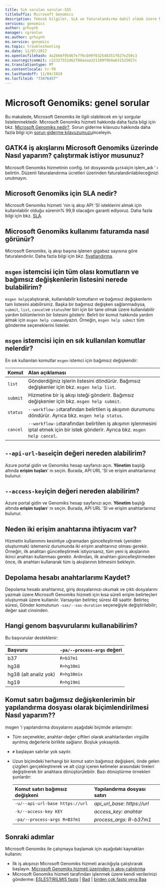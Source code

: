```yaml
---
title: Sık sorulan sorular-SSS
titleSuffix: Microsoft Genomics
description: Teknik bilgiler, SLA ve faturalandırma dahil olmak üzere Microsoft Genomiks hizmeti kullanımı ile ilgili sık sorulan soruların yanıtlarını alın.
services: genomics
author: grhuynh
manager: cgronlun
ms.author: grhuynh
ms.service: genomics
ms.topic: troubleshooting
ms.date: 12/07/2017
ms.openlocfilehash: 4a2b66f95467e7f6cb99f632548351f827e259c3
ms.sourcegitcommit: c22327552d62f88aeaa321189f9b9a631525027c
ms.translationtype: MT
ms.contentlocale: tr-TR
ms.lasthandoff: 11/04/2019
ms.locfileid: "73476437"
---
```

# <a name="microsoft-genomics-common-questions"></a>Microsoft Genomiks: genel sorular

Bu makalede, Microsoft Genomiks ile ilgili olabilecek en iyi sorgular listelenmektedir. Microsoft Genomiks hizmeti hakkında daha fazla bilgi için bkz. [Microsoft Genomiks nedir?](overview-what-is-genomics.md). Sorun giderme kılavuzu hakkında daha fazla bilgi için [sorun giderme kılavuzumuzu](troubleshooting-guide-genomics.md)inceleyin. 


## <a name="how-do-i-run-gatk4-workflows-on-microsoft-genomics"></a>GATK4 iş akışlarını Microsoft Genomiks üzerinde Nasıl yaparım? çalıştırmak istiyor musunuz?
Microsoft Genomiks hizmetinin config. txt dosyasında `gatk4`için işlem_adı ' ı belirtin. Düzenli faturalandırma ücretleri üzerinden faturalandırılabileceğinizi unutmayın.


## <a name="what-is-the-sla-for-microsoft-genomics"></a>Microsoft Genomiks için SLA nedir?
Microsoft Genomiks hizmeti 'nin iş akışı API 'SI isteklerini almak için kullanılabilir olduğu sürenin% 99,9 olacağını garanti ediyoruz. Daha fazla bilgi için bkz. [SLA](https://azure.microsoft.com/support/legal/sla/genomics/v1_0/).

## <a name="how-does-the-usage-of-microsoft-genomics-show-up-on-my-bill"></a>Microsoft Genomiks kullanımı faturamda nasıl görünür?
Microsoft Genomiks, iş akışı başına işlenen gigabaz sayısına göre faturalandırılır. Daha fazla bilgi için bkz. [fiyatlandırma](https://azure.microsoft.com/pricing/details/genomics/).


## <a name="where-can-i-find-a-list-of-all-possible-commands-and-arguments-for-the-msgen-client"></a>`msgen` istemcisi için tüm olası komutların ve bağımsız değişkenlerin listesini nerede bulabilirim?
`msgen help`çalıştırarak, kullanılabilir komutların ve bağımsız değişkenlerin tam listesini alabilirsiniz. Başka bir bağımsız değişken sağlanmadıysa, `submit`, `list`, `cancel`ve `status`her biri için bir tane olmak üzere kullanılabilir yardım bölümlerinin bir listesini gösterir. Belirli bir komut hakkında yardım almak için `msgen help command`yazın. Örneğin, `msgen help submit` tüm gönderme seçeneklerini listeler.

## <a name="what-are-the-most-commonly-used-commands-for-the-msgen-client"></a>`msgen` istemcisi için en sık kullanılan komutlar nelerdir?
En sık kullanılan komutlar `msgen` istemci için bağımsız değişkendir: 

 |**Komut**          |  **Alan açıklaması** |
 |:--------------------|:-------------         |
 |`list`               |Gönderdiğiniz işlerin listesini döndürür. Bağımsız değişkenler için bkz. `msgen help list`.  |
 |`submit`             |Hizmetine bir iş akışı isteği gönderir. Bağımsız değişkenler için bkz. `msgen help submit`.|
 |`status`             |`--workflow-id`tarafından belirtilen iş akışının durumunu döndürür. Ayrıca bkz. `msgen help status`. |
 |`cancel`             |`--workflow-id`tarafından belirtilen iş akışının işlenmesini iptal etmek için bir istek gönderir. Ayrıca bkz. `msgen help cancel`. |

## <a name="where-do-i-get-the-value-for---api-url-base"></a>`--api-url-base`için değeri nereden alabilirim?
Azure portal gidin ve Genomiks hesap sayfanızı açın. **Yönetim** başlığı altında **erişim tuşları**' nı seçin. Burada, API URL 'SI ve erişim anahtarlarınız bulunur.

## <a name="where-do-i-get-the-value-for---access-key"></a>`--access-key`için değeri nereden alabilirim?
Azure portal gidin ve Genomiks hesap sayfanızı açın. **Yönetim** başlığı altında **erişim tuşları**' nı seçin. Burada, API URL 'SI ve erişim anahtarlarınız bulunur.

## <a name="why-do-i-need-two-access-keys"></a>Neden iki erişim anahtarına ihtiyacım var?
Hizmetin kullanımını kesintiye uğramadan güncelleştirmek (yeniden oluşturmak) istemeniz durumunda iki erişim anahtarınız olması gerekir. Örneğin, ilk anahtarı güncelleştirmek istiyorsanız, tüm yeni iş akışlarının ikinci anahtarı kullanması gerekir. Ardından, ilk anahtarı güncelleştirmeden önce, ilk anahtarı kullanarak tüm iş akışlarının bitmesini bekleyin.

## <a name="do-you-save-my-storage-account-keys"></a>Depolama hesabı anahtarlarımı Kaydet?
Depolama hesabı anahtarınız, giriş dosyalarınızı okumak ve çıktı dosyalarını yazmak üzere Microsoft Genomiks hizmeti için kısa süreli erişim belirteçleri oluşturmak üzere kullanılır. Varsayılan belirteç süresi 48 saattir. Belirteç süresi, Gönder komutunun `-sas/--sas-duration` seçeneğiyle değiştirilebilir; değer saat cinsinden.

## <a name="what-genome-references-can-i-use"></a>Hangi genom başvurularını kullanabilirim?

Bu başvurular desteklenir:

 |Başvuru              | `-pa/--process-args` değeri |
 |:-------------         |:-------------                 |
 |b37                    | `R=b37m1`                     |
 |hg38                   | `R=hg38m1`                    |      
 |hg38 (alt analiz yok) | `R=hg38m1x`                   |  
 |hg19                   | `R=hg19m1`                    |    

## <a name="how-do-i-format-my-command-line-arguments-as-a-config-file"></a>Komut satırı bağımsız değişkenlerimin bir yapılandırma dosyası olarak biçimlendirilmesi Nasıl yaparım?? 

msgen 'i yapılandırma dosyalarını aşağıdaki biçimde anlamıştır:
* Tüm seçenekler, anahtar-değer çiftleri olarak anahtarlardan virgülle ayrılmış değerlerle birlikte sağlanır.
  Boşluk yoksayıldı.
* `#` başlayan satırlar yok sayılır.
* Uzun biçimdeki herhangi bir komut satırı bağımsız değişkeni, önde gelen çizgileri gerçekleştirerek ve alt çizgi içeren kelimeler arasındaki tireleri değiştirerek bir anahtara dönüştürülebilir. Bazı dönüştürme örnekleri şunlardır:

  |Komut satırı bağımsız değişkeni            | Yapılandırma dosyası satırı |
  |:-------------                   |:-------------                 |
  |`-u/--api-url-base https://url`  | *api_url_base: https://url*    |
  |`-k/--access-key KEY`            | *access_key: anahtar*              |      
  |`-pa/--process-args R=B37m1`     | *process_args: R-b37m1*        |  

## <a name="next-steps"></a>Sonraki adımlar

Microsoft Genomiks ile çalışmaya başlamak için aşağıdaki kaynakları kullanın:
- İlk iş akışınızı Microsoft Genomiks hizmeti aracılığıyla çalıştırarak başlayın. [Microsoft Genomiks hizmeti üzerinden iş akışı çalıştırma](quickstart-run-genomics-workflow-portal.md)
- Microsoft Genomiks hizmeti tarafından işlenmek üzere kendi verilerinizi gönderme: [EŞLEŞTIRILMIŞ fastq](quickstart-input-pair-FASTQ.md) | [Bad](quickstart-input-BAM.md) | [birden çok fastq veya Baa](quickstart-input-multiple.md) 

